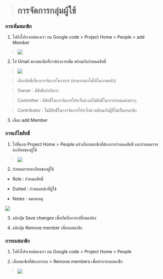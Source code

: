 > # การจัดการกลุ่มผู้ใช้ #

### การเพิ่มสมาชิก ###

1. ไปยังโปรเจกต์ของเรา บน Google code >  Project Home > People > add Member

> <img src='http://image.free.in.th/v/2013/ig/131004073811.png' />


2. ใส่ Gmail ของสมาชิกที่เราต้องการเพิ่ม  พร้อมกับกำหนดสิทธิ์

> <img src='http://image.free.in.th/v/2013/iy/131004074745.png' />

> เลือกสิทธิ์เกี่ยวการจัดการโครงการ (สามารถแกไขได้ในภาพหลัง)

> Owner : มีสิทธิเท่ากับเรา

> Committer : มีสิทธิ์ในการจัดการโปรเจ็กต์ แต่ไม่สิทธิ์ในการกำหนดค่าต่างๆ

> Contributor : ไม่มีสิทธิ์ในการจัดการโปรเจ็กต์ เหมือนกับผู็ที่ไม่เป็นสามาชิก

3. เลือก add Member<br />





### การแก้ไขสิทธิ์ ###

1. ไปที่แถบ Project Home > People แล้วเลือกสมาชิกที่ต้องการกำหนดสิทธิ์ และกำหนดรายละเอียดของผู้ใช้

> <img src='http://image.free.in.th/v/2013/if/131007051800.png' />

2. กำหนดรายละเอียดของผู้ใช้

- Role : กำหนดสิทธิ์

- Dutied : กำหนดหน้าที่ผู้ใช้

- Notes : หมายเหตุ

<img src='http://image.free.in.th/v/2013/il/131007052428.png' />

3. คลิกปุ่ม Save changes เพื่อบันทึกการเปลี่ยนแปลง

4. คลิกปุ่ม Remove member เพื่อลบสมาชิก<br />


### การลบสมาชิก ###

1. ไปยังโปรเจกต์ของเรา บน Google code >  Project Home > People


2. เลือสมาขิกที่ต้องการลบ > Remove members เพื่อทำการลบสมาชืก

> <img src='http://image.free.in.th/v/2013/it/131004080026.png' />